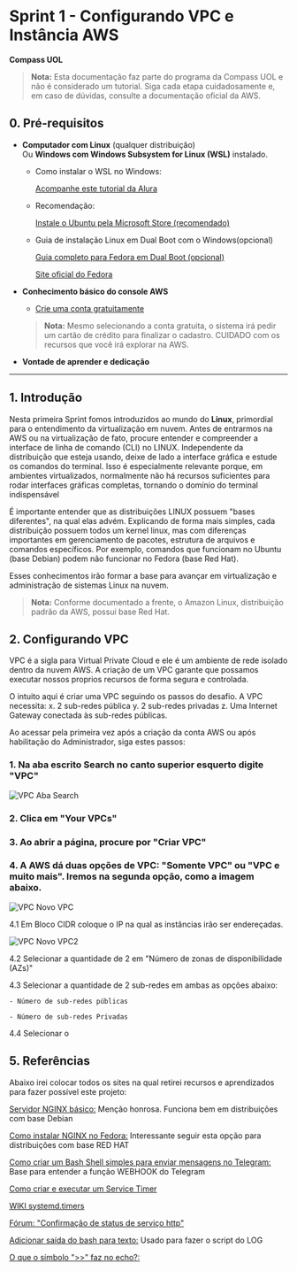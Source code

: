 # Sprint 1 - Configurando VPC e Instância AWS  
**Compass UOL**

> **Nota:**
> Esta documentação faz parte do programa da Compass UOL e não é considerado um tutorial. Siga cada etapa cuidadosamente e, em caso de dúvidas, consulte a documentação oficial da AWS. 

## 0. Pré-requisitos

- **Computador com Linux** (qualquer distribuição)  
  Ou **Windows com Windows Subsystem for Linux (WSL)** instalado.

    - Como instalar o WSL no Windows:

        [Acompanhe este tutorial da Alura](https://www.alura.com.br/artigos/wsl-executar-programas-comandos-linux-no-windows?utm_term=&utm_campaign=topo-aon-search-gg-dsa-artigos_conteudos&utm_source=google&utm_medium=cpc&campaign_id=11384329873_164240702375_703853654617&utm_id=11384329873_164240702375_703853654617&hsa_acc=7964138385&hsa_cam=topo-aon-search-gg-dsa-artigos_conteudos&hsa_grp=164240702375&hsa_ad=703853654617&hsa_src=g&hsa_tgt=aud-396128415587:dsa-2276348409543&hsa_kw=&hsa_mt=&hsa_net=google&hsa_ver=3&gad_source=1&gad_campaignid=11384329873&gclid=CjwKCAjwsZPDBhBWEiwADuO6yyGQfTJnF0nhUWCey5rg91xU9ah7KDSnoU6afozjdcvlRnw_r7VJfRoCB4IQAvD_BwE)
    - Recomendação:

        [Instale o Ubuntu pela Microsoft Store (recomendado)](https://apps.microsoft.com/detail/9pdxgncfsczv?ocid=webpdpshare)

    - Guia de instalação Linux em Dual Boot com o Windows(opcional)

        [Guia completo para Fedora em Dual Boot (opcional)](https://discussion.fedoraproject.org/t/guide-fedora-42-workstation-manual-partition-with-without-luks2-encryption-with-windows-11-dual-boot-setup/149123)
    
         [Site oficial do Fedora](https://fedoraproject.org/)

- **Conhecimento básico do console AWS**
    - [Crie uma conta gratuitamente](https://aws.amazon.com/pt/training/digital/?p=train&c=tc&z=1)
    >**Nota:** Mesmo selecionando a conta gratuita, o sistema irá pedir um cartão de crédito para finalizar o cadastro. CUIDADO com os recursos que você irá explorar na AWS.
- **Vontade de aprender e dedicação**

---

## 1. Introdução

Nesta primeira Sprint fomos introduzidos ao mundo do **Linux**, primordial para o entendimento da virtualização em nuvem. Antes de entrarmos na AWS ou na virtualização de fato, procure entender e compreender a interface de linha de comando (CLI) no LINUX. Independente da distribuição que esteja usando, deixe de lado a interface gráfica e estude os comandos do terminal. Isso é especialmente relevante porque, em ambientes virtualizados, normalmente não há recursos suficientes para rodar interfaces gráficas completas, tornando o domínio do terminal indispensável

É importante entender que as distribuições LINUX possuem "bases diferentes", na qual elas advém. Explicando de forma mais simples, cada distribuição possuem todos um kernel linux, mas com diferenças importantes em gerenciamento de pacotes, estrutura de arquivos e comandos específicos. Por exemplo, comandos que funcionam no Ubuntu (base Debian) podem não funcionar no Fedora (base Red Hat).

Esses conhecimentos irão formar a base para avançar em virtualização e administração de sistemas Linux na nuvem.

>**Nota:** Conforme documentado a frente, o Amazon Linux, distribuição padrão da AWS, possui base Red Hat.

## 2. Configurando VPC  

VPC é a sigla para Virtual Private Cloud e ele é um ambiente de rede isolado dentro da nuvem AWS. A criação de um VPC garante que possamos executar nossos proprios recursos de forma segura e controlada.

O intuito aqui é criar uma VPC seguindo os passos do desafio. A VPC necessita:
    x. 2 sub-redes pública
    y. 2 sub-redes privadas
    z. Uma Internet Gateway conectada às sub-redes públicas.

Ao acessar pela primeira vez após a criação da conta AWS ou após habilitação do Administrador, siga estes passos:

### 1. Na aba escrito Search no canto superior esquerto digite "VPC" 

![VPC Aba Search](/imgs/AWS-EC2-Aba-search.png)

### 2. Clica em "Your VPCs"

### 3. Ao abrir a página, procure por "Criar VPC"

### 4. A AWS dá duas opções de VPC: "Somente VPC" ou "VPC e muito mais". Iremos na segunda opção, como a imagem abaixo.
    
![VPC Novo VPC](/imgs/AWS-EC2-VPC-CREATE-NEW.png)
    
4.1 Em Bloco CIDR coloque o IP na qual as instâncias irão ser endereçadas. 

![VPC Novo VPC2](/imgs/AWS-EC2-VPC-CREATE-NEW2.png) 

4.2 Selecionar a quantidade de 2 em "Número de zonas de disponibilidade (AZs)"

4.3 Selecionar a quantidade de 2 sub-redes em ambas as opções abaixo:

    - Número de sub-redes públicas

    - Número de sub-redes Privadas

4.4 Selecionar o



## 5. Referências

Abaixo irei colocar todos os sites na qual retirei recursos e aprendizados para fazer possível este projeto:

[Servidor NGINX básico:](https://www.dio.me/articles/servidor-web-nginx-basico) Menção honrosa. Funciona bem em distribuições com base Debian

[Como instalar NGINX no Fedora:](https://www.atlantic.net/dedicated-server-hosting/how-to-install-nginx-web-server-on-fedora/) Interessante seguir esta opção para distribuições com base RED HAT

[Como criar um Bash Shell simples para enviar mensagens no Telegram: ](https://hackernoon.com/how-to-create-a-simple-bash-shell-script-to-send-messages-on-telegram-lcz31bx) Base para entender a função WEBHOOK do Telegram

[Como criar e executar um Service Timer](https://www.certificacaolinux.com.br/systemd-timer-no-linux-mulplexar-terminal-guia-basico/)

[WIKI systemd.timers](https://wiki.archlinux.org/title/Systemd/Timers)

[Fórum: "Confirmação de status de serviço http"](https://pt.stackoverflow.com/questions/342967/confirma%C3%A7%C3%A3o-de-status-de-servi%C3%A7o-site-ou-host)

[Adicionar saída do bash para texto:](https://pt.stackoverflow.com/questions/374965/adicionar-sa%C3%ADda-do-bash-para-texto) Usado para fazer o script do LOG

[O que o símbolo ">>" faz no echo?:](https://askubuntu.com/questions/471767/what-does-echo-with-symbol-do)

